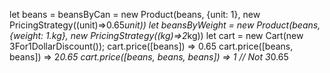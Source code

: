 let beans = beansByCan = new Product(beans, {unit: 1}, new PricingStrategy((unit)=>0.65*unit))
let beansByWeight = new Product(beans, {weight: 1.kg}, new PricingStrategy((kg)=>2*kg))
let cart = new Cart(new 3For1DollarDiscount());
cart.price([beans]) => 0.65
cart.price([beans, beans]) => 2*0.65 
cart.price([beans, beans, beans]) => 1 // Not 3*0.65
